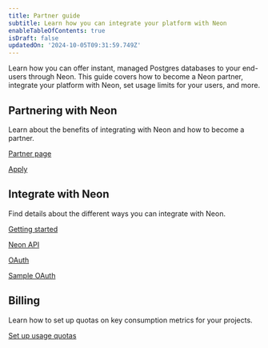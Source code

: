```yaml
---
title: Partner guide
subtitle: Learn how you can integrate your platform with Neon
enableTableOfContents: true
isDraft: false
updatedOn: '2024-10-05T09:31:59.749Z'
---
```


Learn how you can offer instant, managed Postgres databases to your end-users through Neon. This guide covers how to become a Neon partner, integrate your platform with Neon, set usage limits for your users, and more.

## Partnering with Neon

Learn about the benefits of integrating with Neon and how to become a partner.

<DetailIconCards>

<a href="https://neon.tech/partners" description="Discover the benefits of partnering with Neon for serverless Postgres" icon="handshake">Partner page</a>

<a href="https://neon.tech/partners#partners-apply" description="Request partnership online" icon="todo">Apply</a>

</DetailIconCards>

## Integrate with Neon

Find details about the different ways you can integrate with Neon.

<DetailIconCards>

<a href="/docs/guides/partner-get-started" description="Learn the essentials and key steps for integrating with Neon" icon="check">Getting started</a>

<a href="/docs/reference/api-reference" description="Integrate using the Neon API" icon="transactions">Neon API</a>

<a href="/docs/guides/oauth-integration" description="Integrate with Neon using OAuth" icon="check">OAuth</a>

<a href="https://neon-experimental.vercel.app/" description="See a sample application using OAuth" icon="lock-landscape">Sample OAuth</a>

</DetailIconCards>

## Billing

Learn how to set up quotas on key consumption metrics for your projects.

<DetailIconCards>

<a href="/docs/guides/partner-billing" description="Use the Neon API to configure consumption quotas for your customers" icon="cheque">Set up usage quotas</a>

</DetailIconCards>
